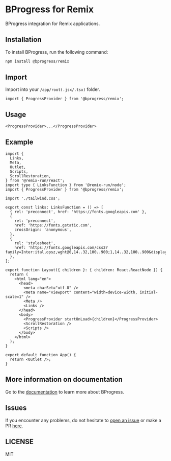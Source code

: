 # BProgress for Remix

BProgress integration for Remix applications.

## Installation

To install BProgress, run the following command:

```bash
npm install @bprogress/remix
```

## Import

Import into your `/app/root(.jsx/.tsx)` folder.

```tsx
import { ProgressProvider } from '@bprogress/remix';
```

## Usage

```tsx
<ProgressProvider>...</ProgressProvider>
```

## Example

```tsx title="app/root.tsx"
import {
  Links,
  Meta,
  Outlet,
  Scripts,
  ScrollRestoration,
} from '@remix-run/react';
import type { LinksFunction } from '@remix-run/node';
import { ProgressProvider } from '@bprogress/remix';

import './tailwind.css';

export const links: LinksFunction = () => [
  { rel: 'preconnect', href: 'https://fonts.googleapis.com' },
  {
    rel: 'preconnect',
    href: 'https://fonts.gstatic.com',
    crossOrigin: 'anonymous',
  },
  {
    rel: 'stylesheet',
    href: 'https://fonts.googleapis.com/css2?family=Inter:ital,opsz,wght@0,14..32,100..900;1,14..32,100..900&display=swap',
  },
];

export function Layout({ children }: { children: React.ReactNode }) {
  return (
    <html lang="en">
      <head>
        <meta charSet="utf-8" />
        <meta name="viewport" content="width=device-width, initial-scale=1" />
        <Meta />
        <Links />
      </head>
      <body>
        <ProgressProvider startOnLoad>{children}</ProgressProvider>
        <ScrollRestoration />
        <Scripts />
      </body>
    </html>
  );
}

export default function App() {
  return <Outlet />;
}
```

## More information on documentation

Go to the [documentation](https://bprogress.vercel.app/docs/remix/installation) to learn more about BProgress.

## Issues

If you encounter any problems, do not hesitate to [open an issue](https://github.com/Skyleen77/bprogress/issues) or make a PR [here](https://github.com/Skyleen77/bprogress).

## LICENSE

MIT
